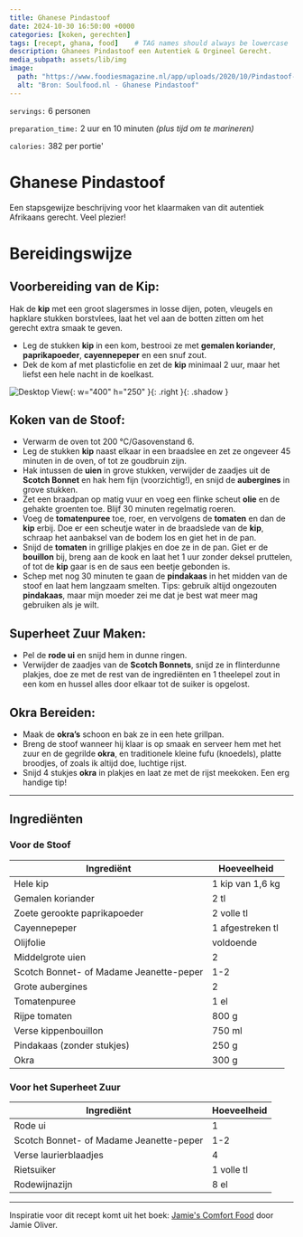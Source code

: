 ```yaml
---
title: Ghanese Pindastoof
date: 2024-10-30 16:50:00 +0000
categories: [koken, gerechten]
tags: [recept, ghana, food]    # TAG names should always be lowercase
description: Ghanees Pindastoof een Autentiek & Orgineel Gerecht.  
media_subpath: assets/lib/img
image:
  path: "https://www.foodiesmagazine.nl/app/uploads/2020/10/Pindastoof-met-kip-1344x908-c-default.jpeg"
  alt: "Bron: Soulfood.nl - Ghanese Pindastoof"
---
```


`servings:`  6 personen
   
   `preparation_time:`  2 uur en 10 minuten _(plus tijd om te marineren)_
   
   `calories:`  382 per portie'

# Ghanese Pindastoof

Een stapsgewijze beschrijving voor het klaarmaken van dit autentiek Afrikaans gerecht. 
Veel plezier!

# Bereidingswijze

## Voorbereiding van de Kip:
 Hak de **kip** met een groot slagersmes in losse dijen, poten, vleugels en hapklare stukken borstvlees, laat het vel aan de botten zitten om het gerecht extra smaak te geven.
   - Leg de stukken **kip** in een kom, bestrooi ze met **gemalen koriander**, **paprikapoeder**, **cayennepeper** en een snuf zout.
   - Dek de kom af met plasticfolie en zet de **kip** minimaal 2 uur, maar het liefst een hele nacht in de koelkast.

![Desktop View](https://soulfood.nl/wp-content/uploads/2022/04/plasas2.jpg.webp){: w="400" h="250" }{: .right }{: .shadow } 

## Koken van de Stoof:
   - Verwarm de oven tot 200 °C/Gasovenstand 6.
   - Leg de stukken **kip** naast elkaar in een braadslee en zet ze ongeveer 45 minuten in de oven, of tot ze goudbruin zijn.
   - Hak intussen de **uien** in grove stukken, verwijder de zaadjes uit de **Scotch Bonnet** en hak hem fijn (voorzichtig!), en snijd de **aubergines** in grove stukken.
   - Zet een braadpan op matig vuur en voeg een flinke scheut **olie** en de gehakte groenten toe. Blijf 30 minuten regelmatig roeren.
   - Voeg de **tomatenpuree** toe, roer, en vervolgens de **tomaten** en dan de **kip** erbij. Doe er een scheutje water in de braadslede van de **kip**, schraap het aanbaksel van de bodem los en giet het in de pan.
   - Snijd de **tomaten** in grillige plakjes en doe ze in de pan. Giet er de **bouillon** bij, breng aan de kook en laat het 1 uur zonder deksel pruttelen, of tot de **kip** gaar is en de saus een beetje gebonden is.
   - Schep met nog 30 minuten te gaan de **pindakaas** in het midden van de stoof en laat hem langzaam smelten. Tips: gebruik altijd ongezouten **pindakaas**, maar mijn moeder zei me dat je best wat meer mag gebruiken als je wilt.

## Superheet Zuur Maken:
   - Pel de **rode ui** en snijd hem in dunne ringen.
   - Verwijder de zaadjes van de **Scotch Bonnets**, snijd ze in flinterdunne plakjes, doe ze met de rest van de ingrediënten en 1 theelepel zout in een kom en hussel alles door elkaar tot de suiker is opgelost.

## Okra Bereiden:
   - Maak de **okra’s** schoon en bak ze in een hete grillpan.
   - Breng de stoof wanneer hij klaar is op smaak en serveer hem met het zuur en de gegrilde **okra**, en traditionele kleine fufu (knoedels), platte broodjes, of zoals ik altijd doe, luchtige rijst.
   - Snijd 4 stukjes **okra** in plakjes en laat ze met de rijst meekoken. Een erg handige tip!

---

## Ingrediënten

### Voor de Stoof

| Ingrediënt                              | Hoeveelheid      |
| --------------------------------------- | ---------------- |
| Hele kip                                | 1 kip van 1,6 kg |
| Gemalen koriander                       | 2 tl             |
| Zoete gerookte paprikapoeder            | 2 volle tl       |
| Cayennepeper                            | 1 afgestreken tl |
| Olijfolie                               | voldoende        |
| Middelgrote uien                        | 2                |
| Scotch Bonnet- of Madame Jeanette-peper | 1-2              |
| Grote aubergines                        | 2                |
| Tomatenpuree                            | 1 el             |
| Rijpe tomaten                           | 800 g            |
| Verse kippenbouillon                    | 750 ml           |
| Pindakaas (zonder stukjes)              | 250 g            |
| Okra                                    | 300 g            |

### Voor het Superheet Zuur

| Ingrediënt                              | Hoeveelheid |
| --------------------------------------- | ----------- |
| Rode ui                                 | 1           |
| Scotch Bonnet- of Madame Jeanette-peper | 1-2         |
| Verse laurierblaadjes                   | 4           |
| Rietsuiker                              | 1 volle tl  |
| Rodewijnazijn                           | 8 el        |

---

Inspiratie voor dit recept komt uit het boek: <a href="https://www.bol.com/nl/nl/p/jamie-s-comfort-food/9200000030602674/" target="_blank">Jamie's Comfort Food</a> door Jamie Oliver.
